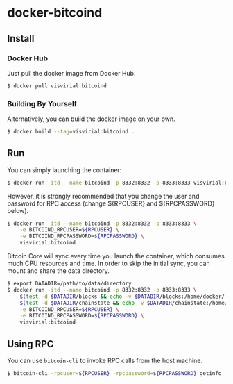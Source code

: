 docker-bitcoind
===============

## Install

### Docker Hub

Just pull the docker image from Docker Hub.

``` bash
$ docker pull visvirial:bitcoind
```

### Building By Yourself

Alternatively, you can build the docker image on your own.

``` bash
$ docker build --tag=visvirial:bitcoind .
```

## Run

You can simply launching the container:

``` bash
$ docker run -itd --name bitcoind -p 8332:8332 -p 8333:8333 visvirial:bitcoind
```

However, it is strongly recommended that you change the user and password for RPC access
(change ${RPCUSER} and ${RPCPASSWORD} below).

``` bash
$ docker run -itd --name bitcoind -p 8332:8332 -p 8333:8333 \
	-e BITCOIND_RPCUSER=${RPCUSER} \
	-e BITCOIND_RPCPASSWORD=${RPCPASSWORD} \
	visvirial:bitcoind
```

Bitcoin Core will sync every time you launch the container, which consumes much CPU resources and time.
In order to skip the initial sync, you can mount and share the data directory.

``` bash
$ export DATADIR=/path/to/data/directory
$ docker run -itd --name bitcoind -p 8332:8332 -p 8333:8333 \
	$(test -d $DATADIR/blocks && echo -v $DATADIR/blocks:/home/docker/.bitcoin/blocks) \
	$(test -d $DATADIR/chainstate && echo -v $DATADIR/chainstate:/home/docker/.bitcoin/chainstate) \
	-e BITCOIND_RPCUSER=${RPCUSER} \
	-e BITCOIND_RPCPASSWORD=${RPCPASSWORD} \
	visvirial:bitcoind
```

## Using RPC

You can use `bitcoin-cli` to invoke RPC calls from the host machine.

``` bash
$ bitcoin-cli -rpcuser=${RPCUSER} -rpcpassword=${RPCPASSWORD} getinfo
```



